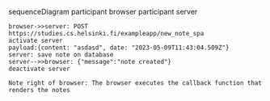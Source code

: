 sequenceDiagram
    participant browser
    participant server

    browser->>server: POST https://studies.cs.helsinki.fi/exampleapp/new_note_spa
    activate server
    payload:{content: "asdasd", date: "2023-05-09T11:43:04.509Z"}
    server: save note on database
    server-->>browser: {"message":"note created"}
    deactivate server

    Note right of browser: The browser executes the callback function that renders the notes